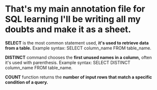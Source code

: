 # That's my main annotation file for SQL learning I'll be writing all my doubts and make it as a sheet.

**SELECT** is the most common statement used, **it's used to retrieve data from a table.** Example syntax: SELECT column_name FROM table_name.

**DISTINCT** command chooses the **first unused names in a column,** often it's used with parenthesis. Example syntax: SELECT DISTINCT column_name FROM table_name.

**COUNT** function returns the **number of input rows that match a specific condition of a query.**

